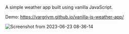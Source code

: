 A simple weather app built using vanilla JavaScript.

Demo: https://vargriym.github.io/vanilla-js-weather-app/

![Screenshot from 2023-06-23 08-36-14](https://github.com/Vargriym/vanilla-js-weather-app/assets/102037554/ef4de384-1467-446a-8581-a7e4685f8e9f)


